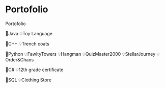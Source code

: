 # Portofolio
Portofolio

:file_folder:Java
  :bulb:Toy Language

:file_folder:C++
  :bulb:Trench coats

:file_folder:Python
  :bulb:FawltyTowers
  :bulb:Hangman
  :bulb:QuizMaster2000
  :bulb:StellarJourney
  :bulb:Order&Chaos
  
:file_folder:C#
  :bulb:12th grade certificate

:file_folder:SQL 
  :bulb:Clothing Store
